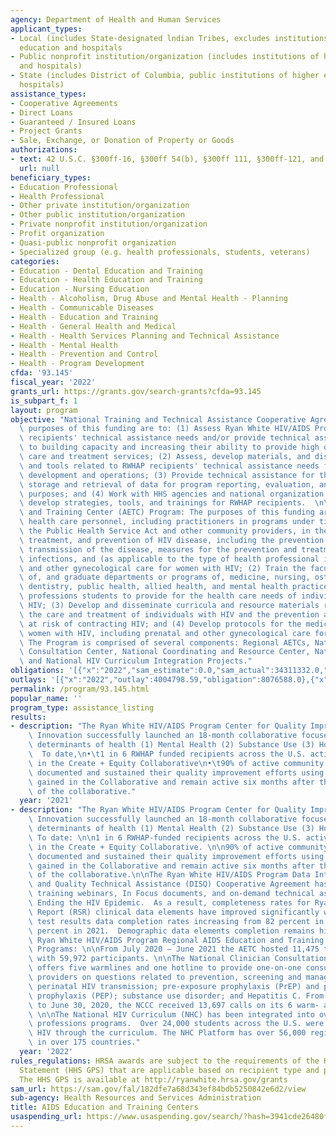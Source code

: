 ```yaml
---
agency: Department of Health and Human Services
applicant_types:
- Local (includes State-designated lndian Tribes, excludes institutions of higher
  education and hospitals
- Public nonprofit institution/organization (includes institutions of higher education
  and hospitals)
- State (includes District of Columbia, public institutions of higher education and
  hospitals)
assistance_types:
- Cooperative Agreements
- Direct Loans
- Guaranteed / Insured Loans
- Project Grants
- Sale, Exchange, or Donation of Property or Goods
authorizations:
- text: 42 U.S.C. §300ff-16, §300ff 54(b), §300ff 111, §300ff-121, and 243(c).
  url: null
beneficiary_types:
- Education Professional
- Health Professional
- Other private institution/organization
- Other public institution/organization
- Private nonprofit institution/organization
- Profit organization
- Quasi-public nonprofit organization
- Specialized group (e.g. health professionals, students, veterans)
categories:
- Education - Dental Education and Training
- Education - Health Education and Training
- Education - Nursing Education
- Health - Alcoholism, Drug Abuse and Mental Health - Planning
- Health - Communicable Diseases
- Health - Education and Training
- Health - General Health and Medical
- Health - Health Services Planning and Technical Assistance
- Health - Mental Health
- Health - Prevention and Control
- Health - Program Development
cfda: '93.145'
fiscal_year: '2022'
grants_url: https://grants.gov/search-grants?cfda=93.145
is_subpart_f: 1
layout: program
objective: "National Training and Technical Assistance Cooperative Agreements: The\
  \ purposes of this funding are to: (1) Assess Ryan White HIV/AIDS Program (RWHAP)\
  \ recipients' technical assistance needs and/or provide technical assistance related\
  \ to building capacity and increasing their ability to provide high quality HIV\
  \ care and treatment services; (2) Assess, develop materials, and disseminate strategies\
  \ and tools related to RWHAP recipients' technical assistance needs for program\
  \ development and operations; (3) Provide technical assistance for the collection,\
  \ storage and retrieval of data for program reporting, evaluation, and program improvement\
  \ purposes; and (4) Work with HHS agencies and national organization partners to\
  \ develop strategies, tools, and trainings for RWHAP recipients.  \n\nAIDS Education\
  \ and Training Center (AETC) Program: The purposes of this funding are to: (1) Train\
  \ health care personnel, including practitioners in programs under title XXVI of\
  \ the Public Health Service Act and other community providers, in the diagnosis,\
  \ treatment, and prevention of HIV disease, including the prevention of perinatal\
  \ transmission of the disease, measures for the prevention and treatment of opportunistic\
  \ infections, and (as applicable to the type of health professional involved) prenatal\
  \ and other gynecological care for women with HIV; (2) Train the faculty of schools\
  \ of, and graduate departments or programs of, medicine, nursing, osteopathic medicine,\
  \ dentistry, public health, allied health, and mental health practice to teach health\
  \ professions students to provide for the health care needs of individuals with\
  \ HIV; (3) Develop and disseminate curricula and resource materials relating to\
  \ the care and treatment of individuals with HIV and the prevention among individuals\
  \ at risk of contracting HIV; and (4) Develop protocols for the medical care of\
  \ women with HIV, including prenatal and other gynecological care for such women.\
  \ The Program is comprised of several components: Regional AETCs, National Clinician\
  \ Consultation Center, National Coordinating and Resource Center, National HIV Curriculum,\
  \ and National HIV Curriculum Integration Projects."
obligations: '[{"x":"2022","sam_estimate":0.0,"sam_actual":34311332.0,"usa_spending_actual":46730699.73},{"x":"2023","sam_estimate":34666546.0,"sam_actual":0.0,"usa_spending_actual":57563063.29},{"x":"2024","sam_estimate":34919144.0,"sam_actual":0.0,"usa_spending_actual":45603516.35}]'
outlays: '[{"x":"2022","outlay":4004798.59,"obligation":8076588.0},{"x":"2023","outlay":3651962.51,"obligation":12018842.44},{"x":"2024","outlay":385438.47,"obligation":30117884.0}]'
permalink: /program/93.145.html
popular_name: ''
program_type: assistance_listing
results:
- description: "The Ryan White HIV/AIDS Program Center for Quality Improvement and\
    \ Innovation successfully launched an 18-month collaborative focused on four social\
    \ determinants of health (1) Mental Health (2) Substance Use (3) Housing (4) Age.\
    \  To date,\n•\t1 in 6 RWHAP funded recipients across the U.S. actively participated\
    \ in the Create + Equity Collaborative\n•\t90% of active community partners conducted,\
    \ documented and sustained their quality improvement efforts using the knowledge\
    \ gained in the Collaborative and remain active six months after the formal end\
    \ of the collaborative."
  year: '2021'
- description: "The Ryan White HIV/AIDS Program Center for Quality Improvement and\
    \ Innovation successfully launched an 18-month collaborative focused on four social\
    \ determinants of health (1) Mental Health (2) Substance Use (3) Housing (4) Age.\
    \ To date: \n\n1 in 6 RWHAP-funded recipients across the U.S. actively participated\
    \ in the Create + Equity Collaborative. \n\n90% of active community partners conducted,\
    \ documented and sustained their quality improvement efforts using the knowledge\
    \ gained in the Collaborative and remain active six months after the formal end\
    \ of the collaborative.\n\nThe Ryan White HIV/AIDS Program Data Integration, Systems,\
    \ and Quality Technical Assistance (DISQ) Cooperative Agreement has delivered\
    \ training webinars, In Focus documents, and on-demand technical assistance on\
    \ Ending the HIV Epidemic.  As a result, completeness rates for Ryan White Services\
    \ Report (RSR) clinical data elements have improved significantly with viral load\
    \ test results data completion rates increasing from 82 percent in 2011 to 95\
    \ percent in 2021.  Demographic data elements completion remains high.\n\nThe\
    \ Ryan White HIV/AIDS Program Regional AIDS Education and Training Center (AETC)\
    \ Programs: \n\nFrom July 2020 – June 2021 the AETC hosted 11,475 training events\
    \ with 59,972 participants. \n\nThe National Clinician Consultation Center (NCCC)\
    \ offers five warmlines and one hotline to provide one-on-one consultations with\
    \ providers on questions related to prevention, screening and management of HIV;\
    \ perinatal HIV transmission; pre-exposure prophylaxis (PrEP) and post-exposure\
    \ prophylaxis (PEP); substance use disorder; and Hepatitis C. From July 1, 2019\
    \ to June 30, 2020, the NCCC received 13,697 calls on its 6 warm- and hotlines.\
    \ \n\nThe National HIV Curriculum (NHC) has been integrated into over 40 health\
    \ professions programs.  Over 24,000 students across the U.S. were educated on\
    \ HIV through the curriculum. The NHC Platform has over 56,000 registered users\
    \ in over 175 countries."
  year: '2022'
rules_regulations: HRSA awards are subject to the requirements of the HHS Grants Policy
  Statement (HHS GPS) that are applicable based on recipient type and purpose of award.
  The HHS GPS is available at http://ryanwhite.hrsa.gov/grants
sam_url: https://sam.gov/fal/182dfe7a68d343ef84bdb5250842e6d2/view
sub-agency: Health Resources and Services Administration
title: AIDS Education and Training Centers
usaspending_url: https://www.usaspending.gov/search/?hash=3941cde26480f0aaeec9329b6ab11ee6
---
```

